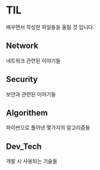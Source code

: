 # TIL

배우면서 작성한 파일들을 올릴 것 입니다.

## Network

네트워크 관련된 이야기들

## Security

보안과 관련된 이야기들

## Algorithem

파이썬으로 풀어낸 몇가지의 알고리즘들

## Dev\_Tech

개발 시 사용되는 기술들

